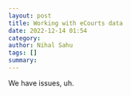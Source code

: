 ```yaml
---
layout: post
title: Working with eCourts data
date: 2022-12-14 01:54
category: 
author: Nihal Sahu
tags: []
summary: 
---
```


We have issues, uh. 

